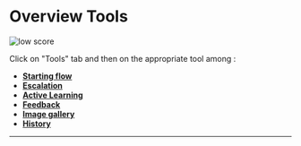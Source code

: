 # Overview Tools

<div class="image_center">
  <img :src="$withBase('/assets/img/virtual-agent-studio/tools/tools1.png')" alt="low score">
</div>


Click on "Tools" tab and then on the appropriate tool among :

-   [**Starting flow**](/solutions/virtual-agent-studio/chatbot/tools/starting_flow.html)
-   [**Escalation**](/solutions/virtual-agent-studio/chatbot/tools/escalation.html)
-   [**Active Learning**](/solutions/virtual-agent-studio/chatbot/tools/active_learning.html)
-   [**Feedback**](/solutions/virtual-agent-studio/chatbot/tools/feedback.html)
-   [**Image gallery**](/solutions/virtual-agent-studio/chatbot/tools/image_gallery.html)
-   [**History**](/solutions/virtual-agent-studio/chatbot/tools/history.html)



---

<Hubspot />
<Clarity />
<GoogleAnalytics />
